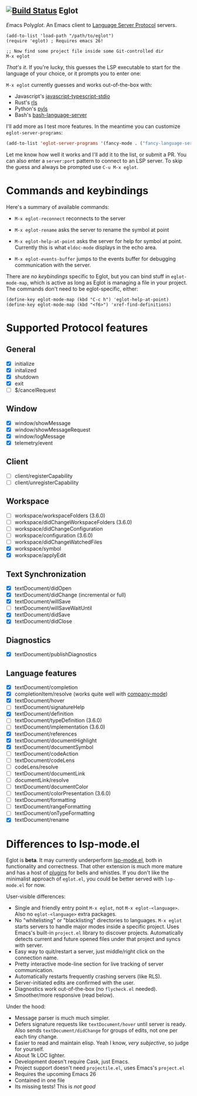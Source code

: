 [![Build Status](https://travis-ci.org/joaotavora/eglot.png)](https://travis-ci.org/joaotavora/eglot)
Eglot
-----

*E*macs Poly*glot*. An Emacs client to [Language Server Protocol][lsp] servers.

```
(add-to-list 'load-path "/path/to/eglot")
(require 'eglot) ; Requires emacs 26!

;; Now find some project file inside some Git-controlled dir
M-x eglot
```

*That's it*. If you're lucky, this guesses the LSP executable to start
for the language of your choice, or it prompts you to enter one:

`M-x eglot` currently guesses and works out-of-the-box with:

* Javascript's [javascript-typescript-stdio][javascript-typescript-langserver]
* Rust's [rls][rls]
* Python's [pyls][pyls]
* Bash's [bash-language-server][bash-language-server]

I'll add more as I test more features. In the meantime you can
customize `eglot-server-programs`:

```lisp
(add-to-list 'eglot-server-programs '(fancy-mode . ("fancy-language-server" "--args"")))
```

Let me know how well it works and I'll add it to the list, or submit a
PR.  You can also enter a `server:port` pattern to connect to an LSP
server. To skip the guess and always be prompted use `C-u M-x eglot`.

# Commands and keybindings

Here's a summary of available commands:

- `M-x eglot-reconnect` reconnects to the server

- `M-x eglot-rename` asks the server to rename the symbol at point

- `M-x eglot-help-at-point` asks the server for help for symbol at
  point. Currently this is what `eldoc-mode` displays in the echo
  area.

- `M-x eglot-events-buffer` jumps to the events buffer for debugging
  communication with the server.

There are *no keybindings* specific to Eglot, but you can bind stuff
in `eglot-mode-map`, which is active as long as Eglot is managing a
file in your project. The commands don't need to be eglot-specific,
either:

```
(define-key eglot-mode-map (kbd "C-c h") 'eglot-help-at-point)
(define-key eglot-mode-map (kbd "<f6>") 'xref-find-definitions)
```

# Supported Protocol features

## General
- [x] initialize
- [x] initalized
- [x] shutdown
- [x] exit
- [ ] $/cancelRequest

## Window
- [x] window/showMessage
- [x] window/showMessageRequest
- [x] window/logMessage
- [x] telemetry/event

## Client
- [ ] client/registerCapability
- [ ] client/unregisterCapability

## Workspace
- [ ] workspace/workspaceFolders (3.6.0)
- [ ] workspace/didChangeWorkspaceFolders (3.6.0)
- [ ] workspace/didChangeConfiguration
- [ ] workspace/configuration (3.6.0)
- [ ] workspace/didChangeWatchedFiles
- [x] workspace/symbol
- [x] workspace/applyEdit

## Text Synchronization
- [x] textDocument/didOpen
- [x] textDocument/didChange (incremental or full)
- [x] textDocument/willSave
- [ ] textDocument/willSaveWaitUntil
- [x] textDocument/didSave
- [x] textDocument/didClose

## Diagnostics
- [x] textDocument/publishDiagnostics

## Language features
- [x] textDocument/completion
- [x] completionItem/resolve (works quite well with [company-mode][company-mode])
- [x] textDocument/hover
- [ ] textDocument/signatureHelp
- [x] textDocument/definition
- [ ] textDocument/typeDefinition (3.6.0)
- [ ] textDocument/implementation (3.6.0)
- [x] textDocument/references
- [x] textDocument/documentHighlight
- [x] textDocument/documentSymbol
- [ ] textDocument/codeAction
- [ ] textDocument/codeLens
- [ ] codeLens/resolve
- [ ] textDocument/documentLink
- [ ] documentLink/resolve
- [ ] textDocument/documentColor
- [ ] textDocument/colorPresentation (3.6.0)
- [ ] textDocument/formatting 
- [ ] textDocument/rangeFormatting
- [ ] textDocument/onTypeFormatting
- [x] textDocument/rename

# Differences to lsp-mode.el

Eglot is **beta**. It may currently underperform
[lsp-mode.el][emacs-lsp], both in functionality and correctness. That
other extension is much more mature and has a host of
[plugins][emacs-lsp-plugins] for bells and whistles.  If you don't
like the minimalist approach of `eglot.el`, you could be better served
with `lsp-mode.el` for now.

User-visible differences:

- Single and friendly entry point `M-x eglot`, not `M-x
  eglot-<language>`. Also no `eglot-<language>` extra packages.
- No "whitelisting" or "blacklisting" directories to languages. `M-x
  eglot` starts servers to handle major modes inside a specific
  project. Uses Emacs's built-in `project.el` library to discover
  projects. Automatically detects current and future opened files
  under that project and syncs with server.
- Easy way to quit/restart a server, just middle/right click on the
  connection name.
- Pretty interactive mode-line section for live tracking of server
  communication.
- Automatically restarts frequently crashing servers (like RLS).
- Server-initiated edits are confirmed with the user.
- Diagnostics work out-of-the-box (no `flycheck.el` needed).
- Smoother/more responsive (read below).
   
Under the hood:

- Message parser is much much simpler.
- Defers signature requests like `textDocument/hover` until server is
  ready. Also sends `textDocument/didChange` for groups of edits, not
  one per each tiny change.
- Easier to read and maintain elisp. Yeah I know, *very subjective*,
  so judge for yourself.
- About 1k LOC lighter.
- Development doesn't require Cask, just Emacs.
- Project support doesn't need `projectile.el`, uses Emacs's `project.el`
- Requires the upcoming Emacs 26
- Contained in one file
- Its missing tests! This is *not good*

[lsp]: https://microsoft.github.io/language-server-protocol/
[rls]: https://github.com/rust-lang-nursery/rls
[pyls]: https://github.com/palantir/python-language-server
[javascript-typescript-langserver]: https://github.com/sourcegraph/javascript-typescript-langserver
[emacs-lsp]: https://github.com/emacs-lsp/lsp-mode
[emacs-lsp-plugins]: https://github.com/emacs-lsp
[bash-language-server]: https://github.com/mads-hartmann/bash-language-server
[company-mode]: https://github.com/company-mode/company-mode

   
